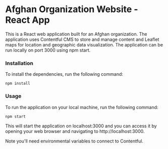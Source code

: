 # Afghan Organization Website - React App

This is a React web application built for an Afghan organization. The application uses Contentful CMS to store and manage content and Leaflet maps for location and geographic data visualization. The application can be run locally on port 3000 using npm start.

### Installation

To install the dependencies, run the following command:

    npm install

### Usage

To run the application on your local machine, run the following command:

    npm start

This will start the application on localhost:3000 and you can access it by opening your web browser and navigating to http://localhost:3000.

Note you'll need environmental variables to connect to Contentful. 
